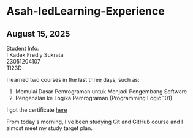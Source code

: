 # Asah-IedLearning-Experience

August 15, 2025
-- 

Student Info: <br>
I Kadek Fredly Sukrata <br>
23051204107 <br>
TI23D <br>

I learned two courses in the last three days, such as: <br>
1. Memulai Dasar Pemrograman untuk Menjadi Pengembang Software
2. Pengenalan ke Logika Pemrograman (Programming Logic 101)

I got the certificate [here](https://drive.google.com/drive/folders/1fDJstuHeY1UkcBFz509G_iq1lWVCXIeL?hl=ID)

From today's morning, I've been studying Git and GitHub course and I almost meet my study target plan.